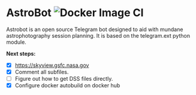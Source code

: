 # AstroBot  ![Docker Image CI](https://github.com/domesticmexican/astro_bot/workflows/Docker%20Image%20CI/badge.svg)
Astrobot is an open source Telegram bot designed to aid with mundane astrophotography session planning.
It is based on the telegram.ext python module.

**Next steps:**
- [x] https://skyview.gsfc.nasa.gov
- [x] Comment all subfiles.
- [ ] Figure out how to get DSS files directly.
- [x] Configure docker autobuild on docker hub
